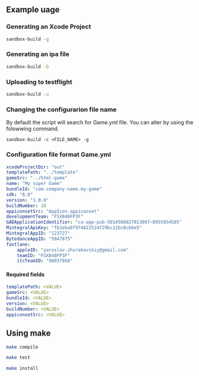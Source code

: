 ## Example uage
### Generating an Xcode Project
``` sh
sandbox-build -g
```

### Generating an ipa file
``` sh
sandbox-build -b
```

### Uploading to testflight
``` sh
sandbox-build -u
```

### Changing the configurarion file name
By default the script will search for Game.yml file. You can alter by using the folowwing command.
```
sandbox-build -c <FILE_NAME> -g
```

### Configuration file format Game.yml
```yml
xcodeProjectDir: "out"
templatePath: "../template"
gameSrc: "../html-game"
name: "My super Game"
bundleId: "com.company-name.my-game"
sdk: "8.0"
version: "1.0.0"
buildNumber: 10
appiconsetSrc: "AppIcon.appiconset"
developmentTeam: "FSX848FP3F"
GADApplicationIdentifier: "ca-app-pub-5014586027013097~8955954505"
MintegralApiKey: "fb1eba8f974622524f29bc12bc8cb6e5"
MintegralAppID: "123727"
BytedanceAppID: "5047875"
fastlane:
    appleID: "yaroslav.zhurakovskiy@gmail.com"
    teamID: "FSX848FP3F"
    itcTeamID: "98037968"
```

#### Required fields
``` yml
templatePath: <VALUE>
gameSrc: <VALUE>
bundleId: <VALUE>
version: <VALUE>
buildNumber: <VALUE>
appiconsetSrc: <VALUE>
```


## Using make
```sh
make compile
```
```sh
make test
```
```sh
make install
```
